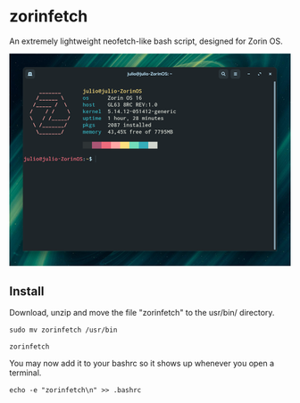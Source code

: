 # zorinfetch

An extremely lightweight neofetch-like bash script, designed for Zorin OS.

![](image.png)

## Install

Download, unzip and move the file "zorinfetch" to the usr/bin/ directory.
```
sudo mv zorinfetch /usr/bin
```
```
zorinfetch
```
You may now add it to your bashrc so it shows up whenever you open a terminal.
```
echo -e "zorinfetch\n" >> .bashrc
```
